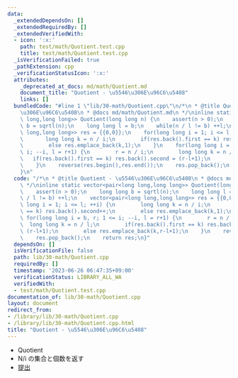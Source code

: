 ```yaml
---
data:
  _extendedDependsOn: []
  _extendedRequiredBy: []
  _extendedVerifiedWith:
  - icon: ':x:'
    path: test/math/Quotient.test.cpp
    title: test/math/Quotient.test.cpp
  _isVerificationFailed: true
  _pathExtension: cpp
  _verificationStatusIcon: ':x:'
  attributes:
    _deprecated_at_docs: md/math/Quotient.md
    document_title: "Quotient - \u5546\u306E\u96C6\u5408"
    links: []
  bundledCode: "#line 1 \"lib/30-math/Quotient.cpp\"\n/*\n * @title Quotient - \u5546\
    \u306E\u96C6\u5408\n * @docs md/math/Quotient.md\n */\ninline static vector<pair<long\
    \ long,long long>> Quotient(long long n) {\n    assert(n > 0);\n    long long\
    \ b = sqrtl(n);\n    long long l = b;\n    while(n / l != b) ++l;\n    vector<pair<long\
    \ long,long long>> res = {{0,0}};\n    for(long long i = 1; i <= l; ++i) {\n \
    \       long long k = n / i;\n        if(res.back().first == k) res.back().second++;\n\
    \        else res.emplace_back(k,1);\n    }\n    for(long long i = b, r; 1 <=\
    \ i; --i, l = r+1) {\n        r = n / i;\n        long long k = n / l;\n     \
    \   if(res.back().first == k) res.back().second = (r-l+1);\n        else res.emplace_back(k,r-l+1);\n\
    \    }\n    reverse(res.begin(),res.end());\n    res.pop_back();\n    return res;\n\
    }\n"
  code: "/*\n * @title Quotient - \u5546\u306E\u96C6\u5408\n * @docs md/math/Quotient.md\n\
    \ */\ninline static vector<pair<long long,long long>> Quotient(long long n) {\n\
    \    assert(n > 0);\n    long long b = sqrtl(n);\n    long long l = b;\n    while(n\
    \ / l != b) ++l;\n    vector<pair<long long,long long>> res = {{0,0}};\n    for(long\
    \ long i = 1; i <= l; ++i) {\n        long long k = n / i;\n        if(res.back().first\
    \ == k) res.back().second++;\n        else res.emplace_back(k,1);\n    }\n   \
    \ for(long long i = b, r; 1 <= i; --i, l = r+1) {\n        r = n / i;\n      \
    \  long long k = n / l;\n        if(res.back().first == k) res.back().second =\
    \ (r-l+1);\n        else res.emplace_back(k,r-l+1);\n    }\n    reverse(res.begin(),res.end());\n\
    \    res.pop_back();\n    return res;\n}"
  dependsOn: []
  isVerificationFile: false
  path: lib/30-math/Quotient.cpp
  requiredBy: []
  timestamp: '2023-06-26 06:47:35+09:00'
  verificationStatus: LIBRARY_ALL_WA
  verifiedWith:
  - test/math/Quotient.test.cpp
documentation_of: lib/30-math/Quotient.cpp
layout: document
redirect_from:
- /library/lib/30-math/Quotient.cpp
- /library/lib/30-math/Quotient.cpp.html
title: "Quotient - \u5546\u306E\u96C6\u5408"
---
```

- Quotient
- N/i の集合と個数を返す
- [提出](https://atcoder.jp/contests/abc230/tasks/abc230_e)